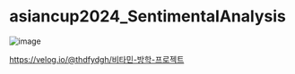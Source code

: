 # asiancup2024_SentimentalAnalysis



![image](https://github.com/thdfydgh/asiancup2024_SentimentalAnalysis/assets/126649413/e93dfccc-e812-4cb1-9d3a-eabc57d81a87)


https://velog.io/@thdfydgh/비타민-방학-프로젝트
